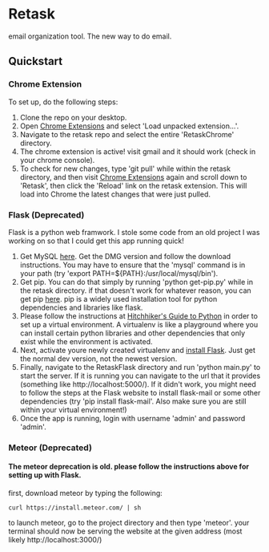 Retask
=======
email organization tool. The new way to do email.

## Quickstart

### Chrome Extension
To set up, do the following steps:
1. Clone the repo on your desktop.
2. Open [Chrome Extensions](chrome://extensions/) and select 'Load unpacked extension...'.
3. Navigate to the retask repo and select the entire 'RetaskChrome' directory.
4. The chrome extension is active! visit gmail and it should work (check in your chrome console).
5. To check for new changes, type 'git pull' while within the retask directory, and then visit [Chrome Extensions](chrome://extensions/) again and scroll down to 'Retask', then click the 'Reload' link on the retask extension. This will load into Chrome the latest changes that were just pulled.

### Flask (Deprecated)
Flask is a python web framwork. I stole some code from an old project I was working on so that I could get this app running quick!

1. Get MySQL [here](https://dev.mysql.com/downloads/mysql/). Get the DMG version and follow the download instructions. You may have to ensure that the 'mysql' command is in your path (try 'export PATH=${PATH}:/usr/local/mysql/bin').
2. Get pip. You can do that simply by running 'python get-pip.py' while in the retask directory. if that doesn't work for whatever reason, you can get pip [here](https://pip.pypa.io/en/latest/installing.html#install-pip). pip is a widely used installation tool for python dependencies and libraries like flask.
2. Please follow the instructions at [Hitchhiker's Guide to Python](http://docs.python-guide.org/en/latest/dev/virtualenvs/) in order to set up a virtual environment. A virtualenv is like a playground where you can install certain python libraries and other dependencies that only exist while the environment is activated.
3. Next, activate youre newly created virtualenv and [install Flask](http://flask.pocoo.org/docs/0.10/installation/). Just get the normal dev version, not the newest version.
4. Finally, navigate to the RetaskFlask directory and run 'python main.py' to start the server. If it is running you can navigate to the url that it provides (something like http://localhost:5000/). If it didn't work, you might need to follow the steps at the Flask website to install flask-mail or some other dependencies (try 'pip install flask-mail'. Also make sure you are still within your virtual environment!)
5. Once the app is running, login with username 'admin' and password 'admin'.

### Meteor (Deprecated)
#### The meteor deprecation is old. please follow the instructions above for setting up with Flask.
first, download meteor by typing the following:
```
curl https://install.meteor.com/ | sh
```
to launch meteor, go to the project directory and then type 'meteor'. your terminal should now be serving the website at the given address (most likely http://localhost:3000/)
